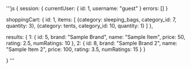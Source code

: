 '''js
{
  session: {
    currentUser: {
      id: 1,
      username: "guest"
      }
    errors: []
  }

  shoppingCart: {
    id: 1,
    items: [
      {category: sleeping_bags, category_id: 7, quantity: 3},
      {category: tents, category_id: 10, quantity: 1}
    ]
  },

  results: {
    1: {
      id: 5,
      brand: "Sample Brand",
      name: "Sample Item",
      price: 50,
      rating: 2.5,
      numRatings: 10
    },
    2: {
      id: 8,
      brand: "Sample Brand 2",
      name: "Sample Item 2",
      price: 100,
      rating: 3.5,
      numRatings: 15
    }
  }

}
'''

